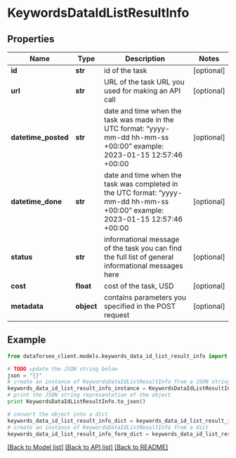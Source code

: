 # KeywordsDataIdListResultInfo


## Properties

Name | Type | Description | Notes
------------ | ------------- | ------------- | -------------
**id** | **str** | id of the task | [optional] 
**url** | **str** | URL of the task URL you used for making an API call | [optional] 
**datetime_posted** | **str** | date and time when the task was made in the UTC format: “yyyy-mm-dd hh-mm-ss +00:00” example: 2023-01-15 12:57:46 +00:00 | [optional] 
**datetime_done** | **str** | date and time when the task was completed in the UTC format: “yyyy-mm-dd hh-mm-ss +00:00” example: 2023-01-15 12:57:46 +00:00 | [optional] 
**status** | **str** | informational message of the task you can find the full list of general informational messages here | [optional] 
**cost** | **float** | cost of the task, USD | [optional] 
**metadata** | **object** | contains parameters you specified in the POST request | [optional] 

## Example

```python
from dataforseo_client.models.keywords_data_id_list_result_info import KeywordsDataIdListResultInfo

# TODO update the JSON string below
json = "{}"
# create an instance of KeywordsDataIdListResultInfo from a JSON string
keywords_data_id_list_result_info_instance = KeywordsDataIdListResultInfo.from_json(json)
# print the JSON string representation of the object
print KeywordsDataIdListResultInfo.to_json()

# convert the object into a dict
keywords_data_id_list_result_info_dict = keywords_data_id_list_result_info_instance.to_dict()
# create an instance of KeywordsDataIdListResultInfo from a dict
keywords_data_id_list_result_info_form_dict = keywords_data_id_list_result_info.from_dict(keywords_data_id_list_result_info_dict)
```
[[Back to Model list]](../README.md#documentation-for-models) [[Back to API list]](../README.md#documentation-for-api-endpoints) [[Back to README]](../README.md)


